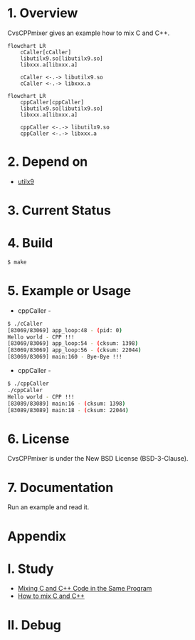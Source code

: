 # 1. Overview

CvsCPPmixer gives an example how to mix C and C++.

```mermaid
flowchart LR
	cCaller[cCaller]
	libutilx9.so[libutilx9.so]
	libxxx.a[libxxx.a]

	cCaller <-.-> libutilx9.so
	cCaller <-.-> libxxx.a
```
```mermaid
flowchart LR
	cppCaller[cppCaller]
	libutilx9.so[libutilx9.so]
	libxxx.a[libxxx.a]

	cppCaller <-.-> libutilx9.so
	cppCaller <-.-> libxxx.a
```

# 2. Depend on
- [utilx9](https://github.com/lankahsu520/utilx9)

# 3. Current Status




# 4. Build
```bash
$ make
```
# 5. Example or Usage
- cppCaller -
```bash
$ ./cCaller
[83069/83069] app_loop:48 - (pid: 0)
Hello world - CPP !!!
[83069/83069] app_loop:54 - (cksum: 1398)
[83069/83069] app_loop:56 - (cksum: 22044)
[83069/83069] main:160 - Bye-Bye !!!
```

- cppCaller -
```bash
$ ./cppCaller
./cppCaller
Hello world - CPP !!!
[83089/83089] main:16 - (cksum: 1398)
[83089/83089] main:18 - (cksum: 22044)
```

# 6. License
CvsCPPmixer is under the New BSD License (BSD-3-Clause).


# 7. Documentation
Run an example and read it.

# Appendix

# I. Study
- [Mixing C and C++ Code in the Same Program](https://www.oracle.com/technical-resources/articles/it-infrastructure/mixing-c-and-cplusplus.html)
- [How to mix C and C++](https://isocpp.org/wiki/faq/mixing-c-and-cpp)

# II. Debug
